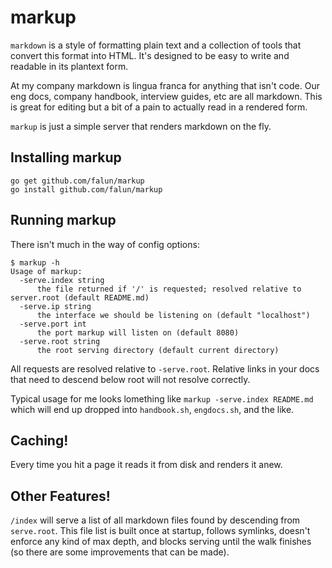 # markup

`markdown` is a style of formatting plain text and a collection of tools that
convert this format into HTML. It's designed to be easy to write and readable
in its plantext form.

At my company markdown is lingua franca for anything that isn't code. Our eng
docs, company handbook, interview guides, etc are all markdown. This is great
for editing but a bit of a pain to actually read in a rendered form.

`markup` is just a simple server that renders markdown on the fly.

## Installing markup

```
go get github.com/falun/markup
go install github.com/falun/markup
```

## Running markup

There isn't much in the way of config options:

    $ markup -h
    Usage of markup:
      -serve.index string
          the file returned if '/' is requested; resolved relative to server.root (default README.md)
      -serve.ip string
          the interface we should be listening on (default "localhost")
      -serve.port int
          the port markup will listen on (default 8080)
      -serve.root string
          the root serving directory (default current directory)

All requests are resolved relative to `-serve.root`. Relative links in your
docs that need to descend below root will not resolve correctly.

Typical usage for me looks lomething like `markup -serve.index README.md` which
will end up dropped into `handbook.sh`, `engdocs.sh`, and the like.

## Caching!

Every time you hit a page it reads it from disk  and renders it anew.

## Other Features!

`/index` will serve a list of all markdown files found by descending from
`serve.root`. This file list is built once at startup, follows symlinks,
doesn't enforce any kind of max depth, and blocks serving until the walk
finishes (so there are some improvements that can be made).
